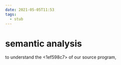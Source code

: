```yaml
---
date: 2021-05-05T11:53
tags: 
  - stub
---
```


# semantic analysis

to understand the <1ef598c7> of our source program,
